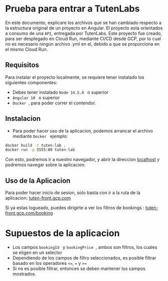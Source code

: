 # Prueba para entrar a TutenLabs
En este documento, explicare los archivos que se han cambiado respecto a la estructura original de un proyecto en Angular.
El proyecto esta orientados a consumo de una `API`, entregada por TutenLabs.
Este proyecto fue creado, para ser desplegado en Cloud Run, mediante CI/CD desde GCP, por lo cual no es necesario ningún archivo .yml en el, debido a que se proporciona en el mismo Cloud Run.


## Requisitos
Para instalar el proyecto localmente, se requiere tener instalado los siguientes componentes:
* Debes tener instalado `Node 14.5.0 ` o superior 
* `Angular 10 ` o superior 
* `Docker `, para poder correr el contendor.

## Instalacion

* Para poder hacer uso de la aplicacion, podemos arrancar el archivo mediante `Docker ` ejemplo:


``` sh
docker build -t tuten-lab .
docker run -p 5555:80 tuten-lab
```
Con esto, podremos ir a nuestro navegador, y abrir la direccion [localhost](https://localhost:5555/) y podremos navegar sobre la aplicacion.

## Uso de la Aplicacion

Para poder hacer inicio de sesion, solo basta con ir a la ruta de la aplicacion: [tuten-front.gcp.com](https://tuten-labs-smdxjsf3dq-uc.a.run.app/)

Si ya estas logueado, puedes dirigirte a ver los filtros de bookings : [tuten-front.gcp.com/booking](https://tuten-labs-smdxjsf3dq-uc.a.run.app/booking)


# Supuestos de la aplicacion

* Los campos `bookingId ` y `bookingPrice `, ambos son filtros, los cuales se eligen en un selector
* Dependiendo de los campos de filtro seleccionados, es posible filtrar basado en los operadores `<=`, `=` y `>=`
* Si no es posible filtrar, entonces se deben mantener los campos mostrados.






